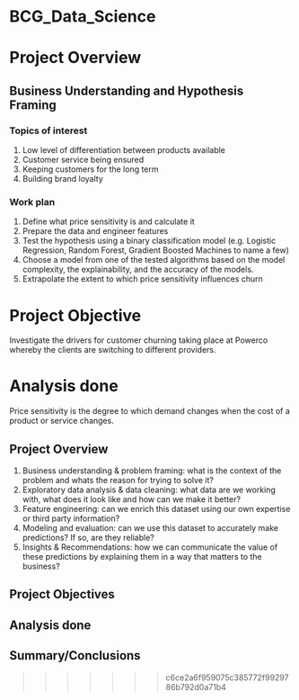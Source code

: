 # BCG_Data_Science
# Project Overview
## Business Understanding and Hypothesis Framing
### Topics of interest
1. Low level of differentiation between products available
2. Customer service being ensured
3. Keeping customers for the long term 
4. Building brand loyalty

### Work plan 
1. Define what price sensitivity is and calculate it
2. Prepare the data and engineer features 
3. Test the hypothesis using a binary classification model (e.g. Logistic Regression, Random Forest, Gradient Boosted Machines to name a few)
4. Choose a model from one of the tested algorithms based on the model complexity, the explainability, and the accuracy of the models.
5. Extrapolate the extent to which price sensitivity influences churn

# Project Objective
Investigate the drivers for customer churning taking place at Powerco whereby the clients are switching to different providers.

# Analysis done
Price sensitivity is the degree to which demand changes when the cost of a product or service changes.

## Project Overview
1. Business understanding & problem framing: what is the context of the problem and whats the reason for trying to solve it?
2. Exploratory data analysis & data cleaning: what data are we working with, what does it look like and how can we make it better?
3. Feature engineering: can we enrich this dataset using our own expertise or third party information?
4. Modeling and evaluation: can we use this dataset to accurately make predictions? If so, are they reliable?
5. Insights & Recommendations: how we can communicate the value of these predictions by explaining them in a way that matters to the business?
   
## Project Objectives

## Analysis done

## Summary/Conclusions
>>>>>>> c6ce2a6f959075c385772f9929786b792d0a71b4


